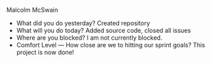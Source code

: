 Malcolm McSwain
- What did you do yesterday?
Created repository
- What will you do today?
Added source code, closed all issues
- Where are you blocked?
I am not currently blocked.
- Comfort Level — How close are we to hitting our sprint goals?
This project is now done!
